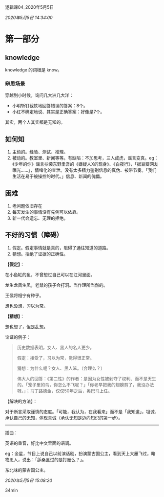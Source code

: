 逻辑课04_2020年5月5日

*2020年5月5日 14:34:00*

# 第一部分

## knowledge

knowledge 的词根是 know。

### 辩思场景

穿越到小时候，询问几大洲几大洋：

- 小明斩钉截铁地回答错误的答案：8个。
- 小红不确定地说、其实是正确答案：好像是7个。

其实，两个人其实都是无知的。



## 如何知

1. 主动的。经验、测试、推理。
2. 被动的。教室里、新闻等等。有缺陷：不加思考，三人成虎，谣言变真。eg：《少年的你》谣言抄袭东野圭吾的《嫌疑人X的现身》、《白夜行》，「据豆瓣网友曝光……」，情绪化的宣泄。没有太多精力鉴别信息的真伪、被带节奏。「我们生活在易于被操控的时代。」信息、新闻的傀儡。



## 困难

1. 老问题依旧存在
2. 每天发生的事情没有先例可以依靠。
3. 新一代会遗忘、无理的拒绝。



## 不好的习惯（障碍）

1. 假定。假定事情就是真的，阻碍了通往知道的道路。
2. 猜想。拒绝了证据的正确性。



**【假定】**：

在小鱼缸的鱼，不曾想过自己可以在江河里面。

龙生龙凤生凤，老鼠的孩子会打洞。当作理所当然的。

王侯将相宁有种乎。

想也没想，习以为常。

**【猜想】**：

想也想了，但是乱想。



论证的例子：

> 历史数据表明，女人、黑人的名人更少。
>
> 假定：接受了，习以为常，觉得很正常。
>
> 猜想：为什么呢？女人、黑人笨。（合理么？）
>
> 伟大人的回答：《第二性》的作者：是因为女性被剥夺了权利、而不是天生的。「笼子里的鸟，你怎么不飞呢？」「你老早把我的翅膀剪了，我没办法呀。」；马丁路德金，仅仅50年之后，奥巴马上任。



【解决的方法】：

对于断言采取谨慎的态度。「可能，我认为，在我看来」而不是「我知道」，坦诚、承认自己的无知，体现真诚（承认无知是迈向知识的第一步）。



---



插曲：

英语的重音，好比中文里面的语调。

eg：金星，节目上说自己以前演话剧，扮演蒙古国公主，看到天上大雁飞过，睹物思人，说出：「舔桑匪过的是打雁么？」。

东北味的蒙古国公主。



*2020年5月5日 15:08:20*

34min